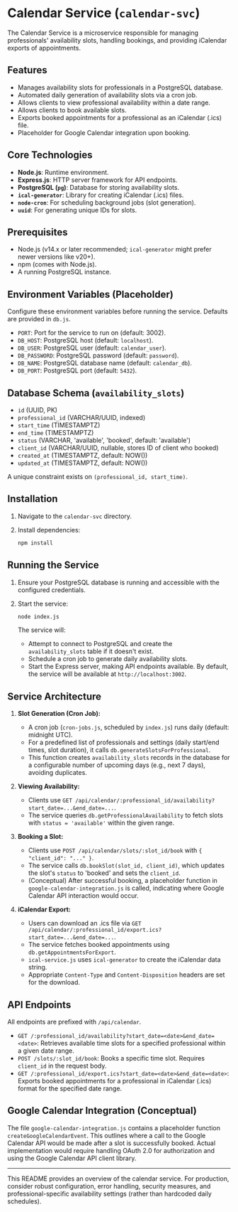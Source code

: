 # Calendar Service (`calendar-svc`)

The Calendar Service is a microservice responsible for managing professionals' availability slots, handling bookings, and providing iCalendar exports of appointments.

## Features

-   Manages availability slots for professionals in a PostgreSQL database.
-   Automated daily generation of availability slots via a cron job.
-   Allows clients to view professional availability within a date range.
-   Allows clients to book available slots.
-   Exports booked appointments for a professional as an iCalendar (.ics) file.
-   Placeholder for Google Calendar integration upon booking.

## Core Technologies

-   **Node.js**: Runtime environment.
-   **Express.js**: HTTP server framework for API endpoints.
-   **PostgreSQL (`pg`)**: Database for storing availability slots.
-   **`ical-generator`**: Library for creating iCalendar (.ics) files.
-   **`node-cron`**: For scheduling background jobs (slot generation).
-   **`uuid`**: For generating unique IDs for slots.

## Prerequisites

-   Node.js (v14.x or later recommended; `ical-generator` might prefer newer versions like v20+).
-   npm (comes with Node.js).
-   A running PostgreSQL instance.

## Environment Variables (Placeholder)

Configure these environment variables before running the service. Defaults are provided in `db.js`.

-   `PORT`: Port for the service to run on (default: 3002).
-   `DB_HOST`: PostgreSQL host (default: `localhost`).
-   `DB_USER`: PostgreSQL user (default: `calendar_user`).
-   `DB_PASSWORD`: PostgreSQL password (default: `password`).
-   `DB_NAME`: PostgreSQL database name (default: `calendar_db`).
-   `DB_PORT`: PostgreSQL port (default: `5432`).

## Database Schema (`availability_slots`)

-   `id` (UUID, PK)
-   `professional_id` (VARCHAR/UUID, indexed)
-   `start_time` (TIMESTAMPTZ)
-   `end_time` (TIMESTAMPTZ)
-   `status` (VARCHAR, 'available', 'booked', default: 'available')
-   `client_id` (VARCHAR/UUID, nullable, stores ID of client who booked)
-   `created_at` (TIMESTAMPTZ, default: NOW())
-   `updated_at` (TIMESTAMPTZ, default: NOW())

A unique constraint exists on `(professional_id, start_time)`.

## Installation

1.  Navigate to the `calendar-svc` directory.
2.  Install dependencies:

    ```bash
    npm install
    ```

## Running the Service

1.  Ensure your PostgreSQL database is running and accessible with the configured credentials.
2.  Start the service:

    ```bash
    node index.js
    ```

    The service will:
    *   Attempt to connect to PostgreSQL and create the `availability_slots` table if it doesn't exist.
    *   Schedule a cron job to generate daily availability slots.
    *   Start the Express server, making API endpoints available.
    By default, the service will be available at `http://localhost:3002`.

## Service Architecture

1.  **Slot Generation (Cron Job):**
    *   A cron job (`cron-jobs.js`, scheduled by `index.js`) runs daily (default: midnight UTC).
    *   For a predefined list of professionals and settings (daily start/end times, slot duration), it calls `db.generateSlotsForProfessional`.
    *   This function creates `availability_slots` records in the database for a configurable number of upcoming days (e.g., next 7 days), avoiding duplicates.

2.  **Viewing Availability:**
    *   Clients use `GET /api/calendar/:professional_id/availability?start_date=...&end_date=...`.
    *   The service queries `db.getProfessionalAvailability` to fetch slots with `status = 'available'` within the given range.

3.  **Booking a Slot:**
    *   Clients use `POST /api/calendar/slots/:slot_id/book` with `{ "client_id": "..." }`.
    *   The service calls `db.bookSlot(slot_id, client_id)`, which updates the slot's `status` to 'booked' and sets the `client_id`.
    *   (Conceptual) After successful booking, a placeholder function in `google-calendar-integration.js` is called, indicating where Google Calendar API interaction would occur.

4.  **iCalendar Export:**
    *   Users can download an .ics file via `GET /api/calendar/:professional_id/export.ics?start_date=...&end_date=...`.
    *   The service fetches booked appointments using `db.getAppointmentsForExport`.
    *   `ical-service.js` uses `ical-generator` to create the iCalendar data string.
    *   Appropriate `Content-Type` and `Content-Disposition` headers are set for the download.

## API Endpoints

All endpoints are prefixed with `/api/calendar`.

-   `GET /:professional_id/availability?start_date=<date>&end_date=<date>`:
    Retrieves available time slots for a specified professional within a given date range.
-   `POST /slots/:slot_id/book`:
    Books a specific time slot. Requires `client_id` in the request body.
-   `GET /:professional_id/export.ics?start_date=<date>&end_date=<date>`:
    Exports booked appointments for a professional in iCalendar (.ics) format for the specified date range.

## Google Calendar Integration (Conceptual)

The file `google-calendar-integration.js` contains a placeholder function `createGoogleCalendarEvent`. This outlines where a call to the Google Calendar API would be made after a slot is successfully booked. Actual implementation would require handling OAuth 2.0 for authorization and using the Google Calendar API client library.

---

This README provides an overview of the calendar service. For production, consider robust configuration, error handling, security measures, and professional-specific availability settings (rather than hardcoded daily schedules).
